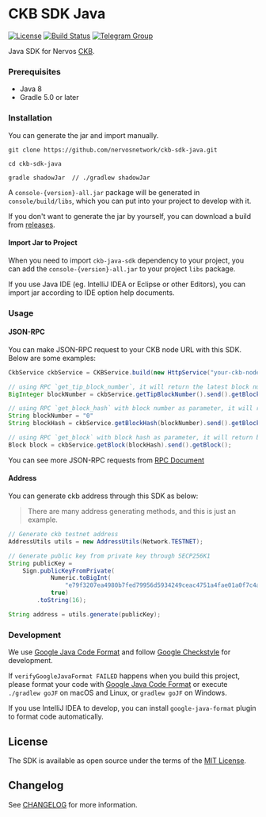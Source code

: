 # CKB SDK Java

[![License](https://img.shields.io/badge/license-MIT-green)](https://github.com/nervosnetwork/ckb-sdk-java/blob/develop/LICENSE)
[![Build Status](https://travis-ci.com/nervosnetwork/ckb-sdk-java.svg?branch=develop)](https://travis-ci.com/nervosnetwork/ckb-sdk-java)
[![Telegram Group](https://cdn.rawgit.com/Patrolavia/telegram-badge/8fe3382b/chat.svg)](https://t.me/nervos_ckb_dev)

Java SDK for Nervos [CKB](https://github.com/nervosnetwork/ckb).

### Prerequisites

* Java 8
* Gradle 5.0 or later

### Installation

You can generate the jar and import manually.
```shell
git clone https://github.com/nervosnetwork/ckb-sdk-java.git

cd ckb-sdk-java

gradle shadowJar  // ./gradlew shadowJar 
```
A `console-{version}-all.jar` package will be generated in `console/build/libs`, which you can put into your project to develop with it.

If you don't want to generate the jar by yourself, you can download a build from [releases](https://github.com/nervosnetwork/ckb-sdk-java/releases).

#### Import Jar to Project

When you need to import `ckb-java-sdk` dependency to your project, you can add the `console-{version}-all.jar` to your project `libs` package. 

If you use Java IDE (eg. IntelliJ IDEA or Eclipse or other Editors), you can import jar according to IDE option help documents.

### Usage

#### JSON-RPC

You can make JSON-RPC request to your CKB node URL with this SDK. Below are some examples:

```Java
CkbService ckbService = CKBService.build(new HttpService("your-ckb-node-url"));

// using RPC `get_tip_block_number`, it will return the latest block number
BigInteger blockNumber = ckbService.getTipBlockNumber().send().getBlockNumber();

// using RPC `get_block_hash` with block number as parameter, it will return block hash
String blockNumber = "0"
String blockHash = ckbService.getBlockHash(blockNumber).send().getBlockHash();

// using RPC `get_block` with block hash as parameter, it will return block object
Block block = ckbService.getBlock(blockHash).send().getBlock();

```

You can see more JSON-RPC requests from [RPC Document](https://github.com/nervosnetwork/ckb/blob/develop/rpc/README.md)

#### Address

You can generate ckb address through this SDK as below:

> There are many address generating methods, and this is just an example.

```Java
// Generate ckb testnet address
AddressUtils utils = new AddressUtils(Network.TESTNET);

// Generate public key from private key through SECP256K1
String publicKey =
    Sign.publicKeyFromPrivate(
            Numeric.toBigInt(
                "e79f3207ea4980b7fed79956d5934249ceac4751a4fae01a0f7c4a96884bc4e3"),
            true)
        .toString(16);

String address = utils.generate(publicKey);
```

### Development

We use [Google Java Code Format](https://google.github.io/styleguide/javaguide.html#s4.5-line-wrapping) and follow [Google Checkstyle](https://github.com/checkstyle/checkstyle/blob/master/src/main/resources/google_checks.xml) for development.

If `verifyGoogleJavaFormat FAILED` happens when you build this project, please format your code with [Google Java Code Format](https://google.github.io/styleguide/javaguide.html#s4.5-line-wrapping) 
or execute `./gradlew goJF` on macOS and Linux,  or `gradlew goJF` on Windows.

If you use IntelliJ IDEA to develop, you can install `google-java-format` plugin to format code automatically.

## License

The SDK is available as open source under the terms of the [MIT License](https://opensource.org/licenses/MIT).

## Changelog

See [CHANGELOG](CHANGELOG.md) for more information.
